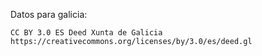 Datos para galicia:

	CC BY 3.0 ES Deed Xunta de Galicia
	https://creativecommons.org/licenses/by/3.0/es/deed.gl
